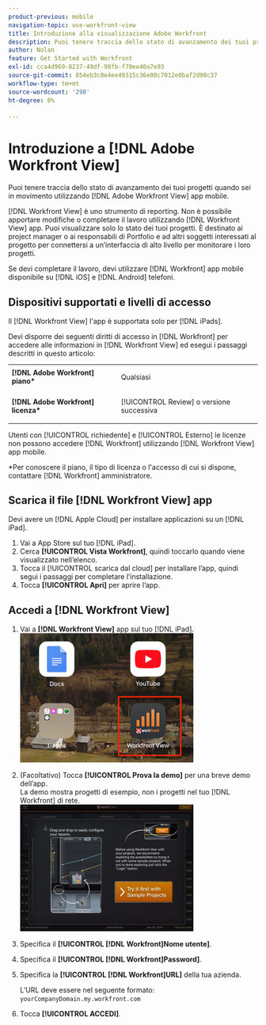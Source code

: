 ```yaml
---
product-previous: mobile
navigation-topic: use-workfront-view
title: Introduzione alla visualizzazione Adobe Workfront
description: Puoi tenere traccia dello stato di avanzamento dei tuoi progetti quando sei in movimento utilizzando [!DNL Adobe Workfront] Visualizza l’app mobile.
author: Nolan
feature: Get Started with Workfront
exl-id: cca4d969-8237-49df-98fb-f70ee40a7e93
source-git-commit: 854eb3c0e4ee49315c36e00c7012e0baf2d98c37
workflow-type: tm+mt
source-wordcount: '298'
ht-degree: 0%

---
```


# Introduzione a [!DNL Adobe Workfront View]

Puoi tenere traccia dello stato di avanzamento dei tuoi progetti quando sei in movimento utilizzando [!DNL Adobe Workfront View] app mobile.

[!DNL Workfront View] è uno strumento di reporting. Non è possibile apportare modifiche o completare il lavoro utilizzando [!DNL Workfront View] app. Puoi visualizzare solo lo stato dei tuoi progetti. È destinato ai project manager o ai responsabili di Portfolio e ad altri soggetti interessati al progetto per connettersi a un’interfaccia di alto livello per monitorare i loro progetti.

Se devi completare il lavoro, devi utilizzare [!DNL Workfront] app mobile disponibile su [!DNL iOS] e [!DNL Android] telefoni.

## Dispositivi supportati e livelli di accesso

Il [!DNL Workfront View] l&#39;app è supportata solo per [!DNL iPads].

Devi disporre dei seguenti diritti di accesso in [!DNL Workfront] per accedere alle informazioni in [!DNL Workfront View] ed esegui i passaggi descritti in questo articolo:

<table style="table-layout:auto"> 
 <col> 
 </col> 
 <col> 
 </col> 
 <tbody> 
  <tr> 
   <td role="rowheader"><strong>[!DNL Adobe Workfront] piano*</strong></td> 
   <td> <p>Qualsiasi</p> </td> 
  </tr> 
  <tr> 
   <td role="rowheader"><strong>[!DNL Adobe Workfront] licenza*</strong></td> 
   <td> <p>[!UICONTROL Review] o versione successiva</p> </td> 
  </tr> 
 </tbody> 
</table>

Utenti con [!UICONTROL richiedente] e [!UICONTROL Esterno] le licenze non possono accedere [!DNL Workfront] utilizzando [!DNL Workfront View] app mobile.

&#42;Per conoscere il piano, il tipo di licenza o l&#39;accesso di cui si dispone, contattare [!DNL Workfront] amministratore.

## Scarica il file [!DNL Workfront View] app

Devi avere un [!DNL Apple Cloud] per installare applicazioni su un [!DNL iPad].

1. Vai a App Store sul tuo [!DNL iPad].
1. Cerca **[!UICONTROL Vista Workfront]**, quindi toccarlo quando viene visualizzato nell’elenco.
1. Tocca il [!UICONTROL scarica dal cloud] per installare l’app, quindi segui i passaggi per completare l’installazione.
1. Tocca **[!UICONTROL Apri]** per aprire l’app.

## Accedi a [!DNL Workfront View]

1. Vai a **[!DNL Workfront View]** app sul tuo [!DNL iPad].\
   ![workfront_view_app_Adobe.png](assets/workfront-view-app-adobe-350x261.png)

1. (Facoltativo) Tocca **[!UICONTROL Prova la demo]** per una breve demo dell’app.\
   La demo mostra progetti di esempio, non i progetti nel tuo [!DNL Workfront] di rete.\
   ![[!DNL workfront_view_demo].jpg](assets/workfront-view-demo-350x256.jpg)

1. Specifica il **[!UICONTROL [!DNL Workfront]Nome utente]**.
1. Specifica il **[!UICONTROL [!DNL Workfront]Password]**.
1. Specifica la **[!UICONTROL [!DNL Workfront]URL]** della tua azienda.

   L’URL deve essere nel seguente formato: `yourCompanyDomain.my.workfront.com`

1. Tocca **[!UICONTROL ACCEDI]**.
